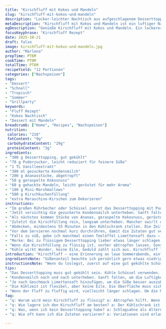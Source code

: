 ```yaml
---
title: "Kirschfluff mit Kokos und Mandeln"
slug: "kirschfluff-mit-kokos-und-mandeln"
description: "Locker-leichter Nachtisch aus aufgeschlagenem Desserttopping, gezuckerter Kondensmilch, fruchtiger Ananas, geraspelter Kokosnuss, gehackten Mandeln, kleinen Marshmallows und Kirschkuchenfüllung. Mit einer Prise Vanille abgerundet und gekühlt serviert. Perfekt für spontane Gäste oder Grillpartys. Schnell zusammengewirbelt, keine Hitze nötig. Die Mandeln geben Biss, Kokos sorgt für tropische Noten, und die süßen Marshmallows schmelzen fast – ein Spiel zwischen Texturen. Statt klassischer Süßkirschen setze ich manchmal auf Sauerkirschen für herbe Frische. Wird im Kühlschrank etwas fester, dementsprechend gut umrühren vor dem Servieren."
metaDescription: "Kirschfluff mit Kokos und Mandeln ist ein luftiger Nachtisch mit fruchtigen Aromen – ideal für Grillpartys oder spontane Besuche."
ogDescription: "Genieße Kirschfluff mit Kokos und Mandeln. Ein lockerer Nachtisch, der bei jeder Gelegenheit überzeugt und schnell zubereitet ist."
focusKeyphrase: "Kirschfluff Rezept"
date: 2025-10-21
draft: false
image: kirschfluff-mit-kokos-und-mandeln.jpg
author: "Marlena"
prepTime: PT6M
cookTime: PT0M
totalTime: PT6M
recipeYield: "12 Portionen"
categories: ["Nachspeisen"]
tags:
- "Dessert"
- "Schnell"
- "Tropisch"
- "Sommer"
- "Grillparty"
keywords:
- "Fluff Rezept"
- "Kokos Nachtisch"
- "Dessert mit Mandeln"
breadcrumb: ["Home", "Recipes", "Nachspeisen"]
nutrition: 
 calories: "210"
 fatContent: "9g"
 carbohydrateContent: "29g"
 proteinContent: "3g"
ingredients:
- "300 g Desserttopping, gut gekühlt"
- "70 g Puderzucker, leicht reduziert für feinere Süße"
- "1 TL Vanilleextrakt"
- "380 ml gezuckerte Kondensmilch"
- "200 g Ananasstücke, abgetropft"
- "50 g geraspelte Kokosnuss"
- "60 g gehackte Mandeln, leicht geröstet für mehr Aroma"
- "180 g Mini-Marshmallows"
- "500 g Kirschkuchenfüllung"
- "extra Maraschino-Kirschen zum Dekorieren"
instructions:
- "Im großen Rührbecher oder Schüssel zuerst das Desserttopping mit Puderzucker und Vanilleextrakt verrühren – am besten mit einem Schneebesen oder Handrührgerät auf mittlerer Stufe. Ziel: luftige Masse, leichter Glanz. Nicht zu lange, sonst wird’s zu flüssig."
- "Jetzt vorsichtig die gezuckerte Kondensmilch unterheben. Sanft falten, damit die Luftigkeit nicht verloren geht. Da begann ich früher mit zu viel Schwung – da wars dann matschig."
- "Als nächstes kommen Stücke von Ananas, geraspelte Kokosnuss, geröstete Mandeln und die Minis. Immer wieder sanft, zielsicher falten. Textur bleibt wichtig, das ist das Markenzeichen von Kirschfluff."
- "Zuletzt die Kirschfüllung rein, langsam unterheben. Mancher swirlt die komplett unter – ich mag es lieber mit sichtbaren roten Flecken. Signal fürs Auge, erinnert an Marmormuster. Immer wieder prüfen, ob die Konsistenz nicht zerfällt."
- "Abdecken, mindestens 55 Minuten in den Kühlschrank stellen. Die Zeiten sind nicht in Stein gemeißelt – Bauchgefühl sagt: wenn die Oberfläche schön gekühlt und leicht fest, aber noch fluffig ist, passt's."
- "Vor dem Servieren nochmal kurz durchrühren, damit die Zutaten gut verteilt sind. Deckel ab, mit Maraschino-Kirschen drapieren – sieht edel aus, vor allem wenn man sie halbiert oder leicht andrückt. Hortet man länger, welkt der Glanz, also frisch dekorieren."
- "Falls zu süß, gebe ich manchmal einen Teelöffel Limettensaft dazu – bringt Frische rein, schiebt den Geschmack gerade aus und dimmt schwere Süße."
- "Merke: Bei zu flüssigem Desserttopping lieber etwas länger schlagen oder gekühltes verwenden. Und anstelle der Mandeln funktionieren gehackte Walnüsse oder Pekannüsse – je nach Vorliebe."
- "Wenn die Kirschfüllung zu flüssig ist, vorher abtropfen lassen. Sonst läuft der Fluff auseinander – passiert leicht, wenn man sich nicht auskennt."
- "Kühle wirkt Wunder, keine Eile, Geduld zahlt sich aus. Kirschfluff lebt von seiner Luftigkeit und Textur, also nicht verwechseln mit standardcremigen Desserts."
introduction: "Kirschfluff – eine Erinnerung an laue Sommerabende, einfache Zutaten, schnelle Zubereitung. Die süße Kondensmilch verschmilzt mit luftigem Desserttopping, während Ananas und Kokos exotischen Pep bringen. Mandeln sorgen für angenehmen Biss, sonst wird das manchmal zu weich. Mix aus kleinen Marshmallows und fruchtiger Füllung macht diesen Nachtisch vielseitig – ich habe verschiedene Varianten ausprobiert. Mal mit Walnüssen, mal ohne, mal nur mit frischen Kirschen. Die Texte hier sollten aber nicht zu süß sein, sondern spannend, mit am besten sichtbaren Kirschstücken. Ruhig im Kühlschrank durchziehen lassen, so ziehen sich die Aromen zusammen, werden intensiver. Die Kombination funktioniert für große Runden, weil man es gut vorbereiten kann und es nicht auseinanderfällt. Für mich ist es ein Dessert, das Eindruck macht, ohne kompliziert zu sein. Immer wieder geworfen ins Verhältnis Zutaten und Menge – für den perfekten Fluff sind Feinheiten entscheidend, wenn die Schichten harmonieren und saftig bleiben."
ingredientsNote: "Süßenanteil beachte ich persönlich gern etwas niedriger als im klassischen Rezept, Puderzucker nicht zu viel nehmen – sonst wird der Fluff schnell zu süß und matschig, statt luftig. Bei der Wahl der Nüsse empfehle ich Mandeln, da sie milder und etwas knackiger bleiben nach dem Rösten. Kokos bringt nicht nur Aroma, sondern auch Struktur, ab besten frisch geraspelt oder vom Trockenmarkt. Die Ananas unbedingt gut abtropfen lassen, sie darf nicht zu nass sein – sonst verwässert das Ganze. Marshmallows bringen Volumen und etwas Süße, kann man aber auch weglassen oder mal Mini-Fruchtgummi probieren als Überraschung. Kirschfüllung darf ruhig dickflüssig sein, ersetze sie notfalls durch Kirschen aus dem Glas – bisschen abtropfen lassen dann klappt's. Beim Desserttopping auf eine zu weiche Konsistenz achten, sonst wird der Fluff schwer zu binden. Vanilleextrakt ist ein Muss für Tiefe, Magie im Geschmack. Statt Maraschino-Kirschen: frische Kirschen mit etwas Zucker ziehen lassen, schmeckt ähnlich und sieht auch toll aus."
instructionsNote: "Wenn du loslegst, zuerst auf eine gut gekühlte Schüssel achten, das macht das Vermischen leichter und fluffiger. Puderzucker direkt sieben, dann klumpt nichts. Das Zusammenfalten muss vorsichtig und mit Gefühl passieren – beherzte Bewegung kann den Fluff platt drücken und Wasser abgeben, das killt die Luftigkeit schnell. Der Trick mit der Kondensmilch: immer nach und nach dazu, nicht auf einmal. Ananas und Kokos immer abtropfen lassen, sonst werden sie schlaff. Die Mandeln vorher kurz rösten – das macht aromatischer und sorgt für besseres Knacken. Kirschfüllung zuletzt dazu, weil sie den größten Einfluss auf Flüssigkeit hat. Die Ruhezeit im Kühlschrank ist keine fixe Zahl, hier gilt: leicht fest, aber nicht steinhart. Vor dem Servieren nochmals vorsichtig umrühren, damit sich alles verbindet – manchmal setzt sich sonst die Kirschfüllung oben ab. Beim Dekorieren mit Maraschino-Kirschen oder frischen Kirschen gilt die Regel: Früh dekorieren sieht zwar hübsch aus, aber Kirschen lassen Saft und verändern das Optische. Besser kurz vorm Servieren."
tips:
- "Das Desserttopping muss gut gekühlt sein. Kühle Schüssel verwenden. Darauf achten – wichtig für die Luftigkeit. Puderzucker am besten sieben, verhindert Klumpen. Langsam schlagen und vorsichtig unterheben. Wenn zu heiß, wird's flüssig."
- "Kondensmilch nach und nach unterheben. Sanft falten, um die Luftigkeit zu bewaren. Ananas und Kokos abtropfen lassen. Sonst matscht der Fluff. Nüsse können variieren – Walnüsse oder Pekannüsse ersetzen auch Mandeln gut."
- "Je nach Geschmack Limettensaft hinzufügen, um die Süße besser auszubalancieren. Kirschen. Abtropfen lassen, falls zu flüssig. Kirschfüllung eher dickflüssig wählen. Verwende frische Kirschen für eine andere Note."
- "Die Kühlzeit ist flexibel, aber keine Eile. Die Oberfläche muss sich schön fest anfühlen. Vor dem Servieren nochmals vorsichtig umrühren. Abdeckzeit auf 55 Minuten, bei einem kühlen Ort kann's auch länger sein."
- "Wenn der Fluff zu fluffig wird, vielleicht länger schlagen. Um die Marshmallows zu ersetzen, Mini-Fruchtgummi verwenden. Das sorgt für Überraschung. Verzichte auf Dekoration bis kurz vor dem Servieren, um den Glanz zu bewahren."
faq:
- "q: Warum wird mein Kirschfluff zu flüssig? a: Abtropfen hilft. Wenn die Füllung zu viel Flüssigkeit hat, verwässert der Fluff. Nüsse sicher weiter rösten. Falten und nicht mischen."
- "q: Wie lagere ich den Kirschfluff am besten? a: Der Kühlschrank ist ideal. Kann ein paar Tage halten. Aber den Glanz bleibt frischer, wenn du vor dem Verzehr dekorierst. Kirschen können Saft lassen."
- "q: Was, wenn ich kein Desserttopping habe? a: Schlagsahne als Alternative. Ziemlich gut. Das Ergebnis ist etwas anders, aber trotzdem lecker. Denke an die Luftigkeit. Weniger Herausforderung."
- "q: Wie oft kann ich die Zutaten variieren? a: Variationen sind erlaubt. Mandeln, Walnüsse, sogar Fruchtstücke hinzufügen. Aber nicht übertreiben. Achte darauf, dass die Konsistenz übereinstimmt."

---
```

